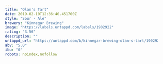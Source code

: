 ```yaml
---
title: "Olan's Tart"
date: 2019-02-10T12:36:40.451700Z
style: "Sour - Ale"
brewery: "Kinnegar Brewing"
image: "https://labels.untappd.com/labels/1902922"
rating: "3.56"
description: ""
untappd_url: "https://untappd.com/b/kinnegar-brewing-olan-s-tart/1902922"
abv: "5.0"
ibu: "0"
robots: noindex,nofollow
---
```

